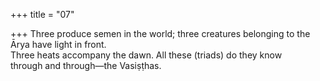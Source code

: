 +++
title = "07"

+++
Three produce semen in the world; three creatures belonging to the  Ārya have light in front.  
Three heats accompany the dawn. All these (triads) do they know  
through and through—the Vasiṣṭhas.  